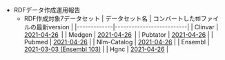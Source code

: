 * RDFデータ作成運用報告 
  * RDF作成対象7データセット
    | データセット名     | コンバートしたttlファイルの最新version | 
    |-------------|--------------------------| 
    | Clinvar     | [2021-04-26](https://togovar-stg.biosciencedbc.jp/public/virtuoso/clinvar/latest/)                | 
    | Medgen      | [2021-04-26](https://togovar-stg.biosciencedbc.jp/public/virtuoso/medgen/latest/)                | 
    | Pubtator    | [2021-04-26](https://togovar-stg.biosciencedbc.jp/public/virtuoso/pubtator/latest/)               | 
    | Pubmed      | [2021-04-26](https://togovar-stg.biosciencedbc.jp/public/virtuoso/pubmed/latest/)               | 
    | Nlm-Catalog | [2021-04-26](https://togovar-stg.biosciencedbc.jp/public/virtuoso/nlm-catalog/latest/)               | 
    | Ensembl     | [2021-03-03 (Ensembl 103)](https://togovar-stg.biosciencedbc.jp/public/virtuoso/ensembl/latest/) | 
    | Hgnc        | [2021-04-26](https://togovar-stg.biosciencedbc.jp/public/virtuoso/hgnc/latest/)    | 
